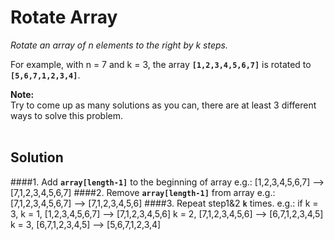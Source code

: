 # Rotate Array
*Rotate an array of n elements to the right by k steps.*

For example, with n = 7 and k = 3, the array **`[1,2,3,4,5,6,7]`** is rotated to **`[5,6,7,1,2,3,4]`**.<br>

**Note:**<br>
Try to come up as many solutions as you can, there are at least 3 different ways to solve this problem.
<br><br>

## Solution
####1. Add **`array[length-1]`** to the beginning of array
    e.g.: [1,2,3,4,5,6,7] --> [7,1,2,3,4,5,6,7]
####2. Remove **`array[length-1]`** from array
    e.g.: [7,1,2,3,4,5,6,7] --> [7,1,2,3,4,5,6]
####3. Repeat step1&2 **`k`** times.
    e.g.: if k = 3,
          k = 1, [1,2,3,4,5,6,7] --> [7,1,2,3,4,5,6]
          k = 2, [7,1,2,3,4,5,6] --> [6,7,1,2,3,4,5]
          k = 3, [6,7,1,2,3,4,5] --> [5,6,7,1,2,3,4]